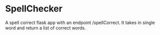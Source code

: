 # SpellChecker
A spell correct flask app with an endpoint /spellCorrect. It takes in single word and return a list of correct words.
